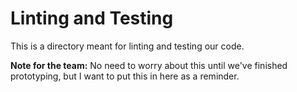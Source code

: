 # Linting and Testing

This is a directory meant for linting and testing our code. 

**Note for the team:** No need to worry about this until we've finished prototyping, but I want to put this in here as a reminder.
